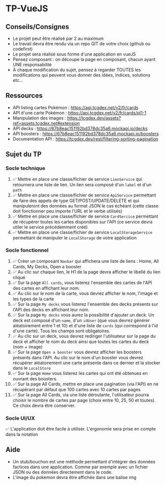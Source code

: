 # TP-VueJS

## Conseils/Consignes

- Le projet peut être réalisé par 2 au maximum
- Le travail devra être rendu via un repo GIT de votre choix (github ou codefirst)
- Le projet sera réalisé sous forme d'une application en vueJS
- Pensez composant : on découpe la page en composant, chacun ayant UNE responsabilité
- À chaque modification du sujet, pensez à regarder TOUTES les modifications qui peuvent vous donner des idées, indices, solutions etc...

## Ressources
- API listing cartes Pokémon : https://api.tcgdex.net/v2/fr/cards
- API d'une carte Pokémon : https://api.tcgdex.net/v2/fr/cards/pl1-1
- Manipulation des images : https://tcgdex.dev/assets?ref=assets.tcgdex.net#extension
- API decks : https://67b8eac151192bd378dc35a6.mockapi.io/decks
- API boosters : https://67b8eac151192bd378dc35a6.mockapi.io/boosters
- Documentation API : https://tcgdex.dev/rest/filtering-sorting-pagination

## Sujet du TP

### Socle technique 

1) ✅ Mettre en place une classe/fichier de service `LienService` qui retournera une liste de lien. Un lien sera composé d'un `label` et d'un `path`
2) ✅ Mettre en place une classe/fichier de service `ApiService` permettant de faire des appels de type GET/POST/UPDATE/DELETE et qui manipuleront des données au format JSON le cas échéant (cette classe doit fonctionner peu importe l'URL et le verbe utilisés)
3) ✅ Mettre en place une classe/fichier de service `CardSercice` permettant de récupérer toutes les cartes disponibles sur l'API (ce service devra utiler le service précédemment créé)
4) ✅ Mettre en place une classe/fichier de service `LocalStorageService` permettant de manipuler le `LocalStorage` de votre application

### Socle fonctionnel

1) ✅ Créer un composant `Navbar` qui affichera une liste de liens : Home, All Cards, My Decks, Open a booster
2) ✅ Au clic sur chaque lien, le H1 de la page devra afficher le libellé du lien cliqué
3) ✅ Sur la page `All cards`, vous listerez l'ensemble des cartes de l'API des cartes en affichant leur nom.
4) ✅ Au clic sur le nom de la carte, vous devrez afficher le nom, l'image et les types de la carte
5) ✅ Sur la page `My decks` vous listerez l'ensemble des decks présents sur l'API des decks en affichant leur nom.
6) ✅ Sur la page `My decks` vous aurez la possibilité d'ajouter un deck. Un deck est composé d'un `name`, d'un `idUser` (que vous devrez générer aléatoirement entre 1 et 10) et d'une liste de `cards` (qui correspond à l'id d'une carte). Tous les champs sont obligatoires.
7) ✅ Au clic sur un deck, vous devrez rediriger l'utilisateur sur la page du deck et afficher le nom du deck ainsi que toutes les cartes du deck (nom + image)
8) ✅ Sur la page `Open a booster` vous devrez afficher les boosters présents dans l'API. Au clic sur le nom d'un booster vous devrez récupérer aléatoirement une carte présente dans ce dernier et la stocker dans le `LocalStore`
9) ✅ Sur la page `Home` vous listerez les cartes qui ont été obtenues en ouvrant des boosters.
10) ✅ Sur la page All Cards, mettre en place une pagination (via l'API) en ne récupérant par défaut que 100 cartes avec 10 cartes par pages
11) ✅ Sur la page All Cards, via une liste déroulante, l'utilisateur pourra choisir le nombre de cartes par page (choix entre 10, 25, 50 et toutes). Ce choix devra être conserver.

### Socle UI/UX

✅ L'application doit être facile à utiliser. L'ergonomie sera prise en compte dans la notation

## Aide

- Un stub/bouchon est une méthode permettant d'intégrer des données factices dans une application. Comme par exemple avec un fichier JSON ou des données directement dans le code.
- L'image du pokemon devra être affichée dans une balise img